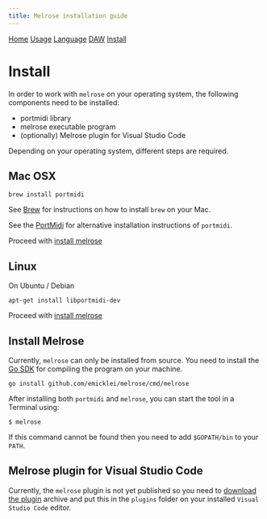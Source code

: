 ```yaml
---
title: Melrose installation guide
---
```


[Home](index.html)
[Usage](cli.html)
[Language](dsl.html)
[DAW](daw.html)
[Install](install.html)

# Install

In order to work with `melrose` on your operating system, the following components need to be installed:

- portmidi library
- melrose executable program
- (optionally) Melrose plugin for Visual Studio Code

Depending on your operating system, different steps are required.

## Mac OSX

    brew install portmidi

See [Brew](https://brew.sh/) for instructions on how to install `brew` on your Mac.

See the [PortMidi](https://sourceforge.net/p/portmedia/wiki/portmidi/) for alternative installation instructions of `portmidi`.

Proceed with [install melrose](install.md#install-melrose)

## Linux

On Ubuntu / Debian

	apt-get install libportmidi-dev
	
Proceed with [install melrose](install.md#install-melrose)

## Install Melrose<a name="install-melrose"></a> 

Currently, `melrose` can only be installed from source.
You need to install the [Go SDK](https://golang.org/dl/) for compiling the program on your machine.

	go install github.com/emicklei/melrose/cmd/melrose
	
After installing both `portmidi` and `melrose`, you can start the tool in a Terminal using:

	$ melrose
	
If this command cannot be found then you need to add `$GOPATH/bin` to your `PATH`.

## Melrose plugin for Visual Studio Code<a name="plugin"></a>

Currently, the `melrose` plugin is not yet published so you need to [download the plugin](https://public.philemonworks.com/melrose/melrose-for-vscode-1.0.0.vsix) archive and put this in the `plugins` folder on your installed `Visual Studio Code` editor.